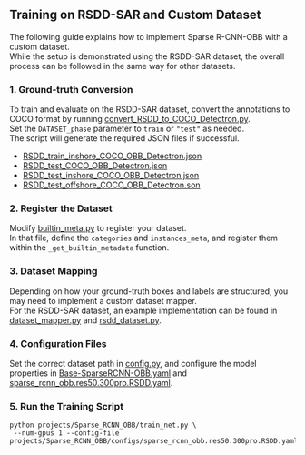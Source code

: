 ## Training on RSDD-SAR and Custom Dataset
The following guide explains how to implement Sparse R-CNN-OBB with a custom dataset.  
While the setup is demonstrated using the RSDD-SAR dataset, the overall process can be followed in the same way for other datasets.

### 1. Ground-truth Conversion
To train and evaluate on the RSDD-SAR dataset, convert the annotations to COCO format by running [convert_RSDD_to_COCO_Detectron.py](./convert_RSDD_to_COCO_Detectron.py).  
Set the `DATASET_phase` parameter to `train` or `"test"` as needed.  
The script will generate the required JSON files if successful.


- [RSDD_train_inshore_COCO_OBB_Detectron.json](./RSDD_train_inshore_COCO_OBB_Detectron.json) 
- [RSDD_test_COCO_OBB_Detectron.json](./RSDD_train_inshore_COCO_OBB_Detectron.json) 
- [RSDD_test_inshore_COCO_OBB_Detectron.json](./RSDD_train_inshore_COCO_OBB_Detectron.json) 
- [RSDD_test_offshore_COCO_OBB_Detectron.son](./RSDD_train_inshore_COCO_OBB_Detectron.json) 

### 2. Register the Dataset
Modify [builtin_meta.py](./detectron2/data/datasets/builtin_meta.py) to register your dataset.  
In that file, define the `categories` and `instances_meta`, and register them within the `_get_builtin_metadata` function.


### 3. Dataset Mapping
Depending on how your ground-truth boxes and labels are structured, you may need to implement a custom dataset mapper.  
For the RSDD-SAR dataset, an example implementation can be found in [dataset_mapper.py](./projects/Sparse_RCNN_OBB/sparsercnn_obb/dataset_mapper.py) and [rsdd_dataset.py](./projects/Sparse_RCNN_OBB/sparsercnn_obb/rsdd_dataset.py).

### 4. Configuration Files
Set the correct dataset path in [config.py](./projects/Sparse_RCNN_OBB/sparsercnn_obb/config.py), and configure the model properties in [Base-SparseRCNN-OBB.yaml](./projects/Sparse_RCNN_OBB/configs/Base-SparseRCNN-OBB.yaml) and [sparse_rcnn_obb.res50.300pro.RSDD.yaml](./projects/Sparse_RCNN_OBB/configs/sparse_rcnn_obb.res50.300pro.RSDD.yaml).

### 5. Run the Training Script
```    
python projects/Sparse_RCNN_OBB/train_net.py \
 --num-gpus 1 --config-file projects/Sparse_RCNN_OBB/configs/sparse_rcnn_obb.res50.300pro.RSDD.yaml
```
